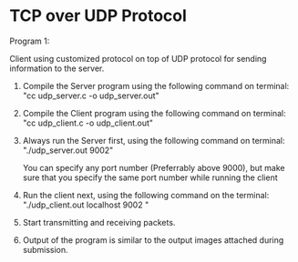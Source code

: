 # TCP over UDP Protocol
  
Program 1:



Client using customized protocol on top of UDP protocol for sending information to the server.



1. Compile the Server program using the following command on terminal: "cc udp_server.c -o udp_server.out"

2. Compile the Client program using the following command on terminal: "cc udp_client.c -o udp_client.out"


3. Always run the Server first, using the following command on terminal: "./udp_server.out 9002"

	You can specify any port number (Preferrably above 9000), but make sure that you specify the same port number while running the client


4. Run the client next, using the following command on the terminal: "./udp_client.out localhost 9002
"

5. Start transmitting and receiving packets.


6. Output of the program is similar to the output images attached during submission.  

